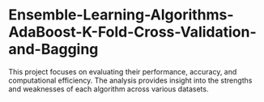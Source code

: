 # Ensemble-Learning-Algorithms-AdaBoost-K-Fold-Cross-Validation-and-Bagging
This project focuses on evaluating their performance, accuracy, and computational efficiency. The analysis provides insight into the strengths and weaknesses of each algorithm across various datasets.
